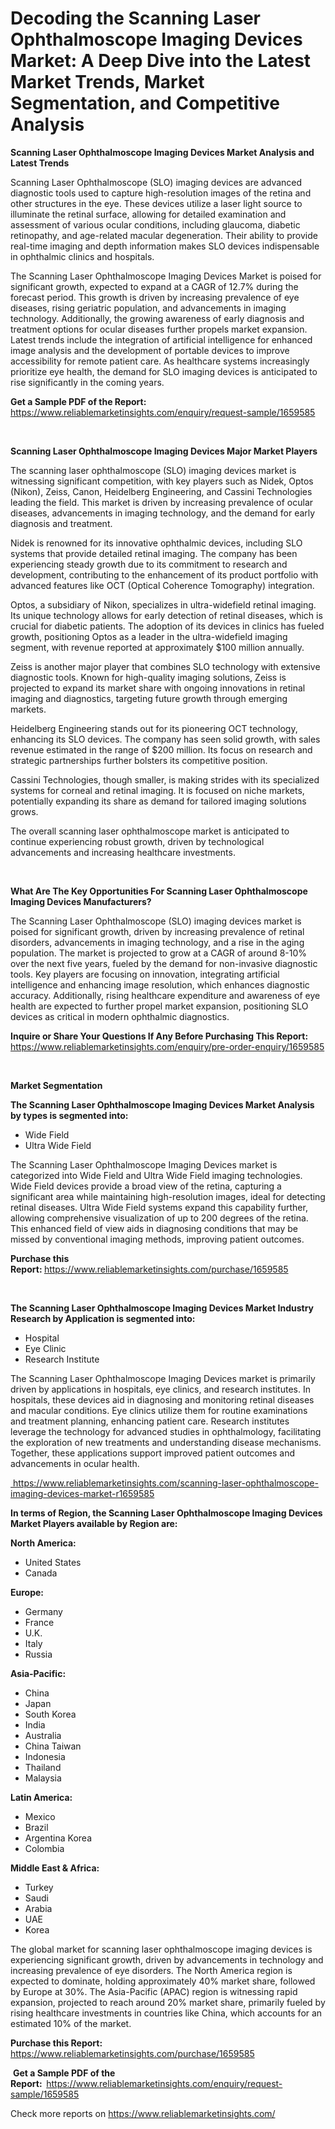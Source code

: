 <p><h1>Decoding the Scanning Laser Ophthalmoscope Imaging Devices Market: A Deep Dive into the Latest Market Trends, Market Segmentation, and Competitive Analysis</h1></p><p><strong>Scanning Laser Ophthalmoscope Imaging Devices Market Analysis and Latest Trends</strong></p>
<p><p>Scanning Laser Ophthalmoscope (SLO) imaging devices are advanced diagnostic tools used to capture high-resolution images of the retina and other structures in the eye. These devices utilize a laser light source to illuminate the retinal surface, allowing for detailed examination and assessment of various ocular conditions, including glaucoma, diabetic retinopathy, and age-related macular degeneration. Their ability to provide real-time imaging and depth information makes SLO devices indispensable in ophthalmic clinics and hospitals.</p><p>The Scanning Laser Ophthalmoscope Imaging Devices Market is poised for significant growth, expected to expand at a CAGR of 12.7% during the forecast period. This growth is driven by increasing prevalence of eye diseases, rising geriatric population, and advancements in imaging technology. Additionally, the growing awareness of early diagnosis and treatment options for ocular diseases further propels market expansion. Latest trends include the integration of artificial intelligence for enhanced image analysis and the development of portable devices to improve accessibility for remote patient care. As healthcare systems increasingly prioritize eye health, the demand for SLO imaging devices is anticipated to rise significantly in the coming years.</p></p>
<p><strong>Get a Sample PDF of the Report:&nbsp;</strong> <a href="https://www.reliablemarketinsights.com/enquiry/request-sample/1659585?utm_campaign=3078&utm_medium=2&utm_source=Github&utm_content=ia&utm_term=23032025&utm_id=scanning-laser-ophthalmoscope-imaging-devices">https://www.reliablemarketinsights.com/enquiry/request-sample/1659585</a></p>
<p>&nbsp;</p>
<p><strong>Scanning Laser Ophthalmoscope Imaging Devices Major Market Players</strong></p>
<p><p>The scanning laser ophthalmoscope (SLO) imaging devices market is witnessing significant competition, with key players such as Nidek, Optos (Nikon), Zeiss, Canon, Heidelberg Engineering, and Cassini Technologies leading the field. This market is driven by increasing prevalence of ocular diseases, advancements in imaging technology, and the demand for early diagnosis and treatment.</p><p>Nidek is renowned for its innovative ophthalmic devices, including SLO systems that provide detailed retinal imaging. The company has been experiencing steady growth due to its commitment to research and development, contributing to the enhancement of its product portfolio with advanced features like OCT (Optical Coherence Tomography) integration.</p><p>Optos, a subsidiary of Nikon, specializes in ultra-widefield retinal imaging. Its unique technology allows for early detection of retinal diseases, which is crucial for diabetic patients. The adoption of its devices in clinics has fueled growth, positioning Optos as a leader in the ultra-widefield imaging segment, with revenue reported at approximately $100 million annually.</p><p>Zeiss is another major player that combines SLO technology with extensive diagnostic tools. Known for high-quality imaging solutions, Zeiss is projected to expand its market share with ongoing innovations in retinal imaging and diagnostics, targeting future growth through emerging markets.</p><p>Heidelberg Engineering stands out for its pioneering OCT technology, enhancing its SLO devices. The company has seen solid growth, with sales revenue estimated in the range of $200 million. Its focus on research and strategic partnerships further bolsters its competitive position.</p><p>Cassini Technologies, though smaller, is making strides with its specialized systems for corneal and retinal imaging. It is focused on niche markets, potentially expanding its share as demand for tailored imaging solutions grows.</p><p>The overall scanning laser ophthalmoscope market is anticipated to continue experiencing robust growth, driven by technological advancements and increasing healthcare investments.</p></p>
<p>&nbsp;</p>
<p><strong>What Are The Key Opportunities For Scanning Laser Ophthalmoscope Imaging Devices Manufacturers?</strong></p>
<p><p>The Scanning Laser Ophthalmoscope (SLO) imaging devices market is poised for significant growth, driven by increasing prevalence of retinal disorders, advancements in imaging technology, and a rise in the aging population. The market is projected to grow at a CAGR of around 8-10% over the next five years, fueled by the demand for non-invasive diagnostic tools. Key players are focusing on innovation, integrating artificial intelligence and enhancing image resolution, which enhances diagnostic accuracy. Additionally, rising healthcare expenditure and awareness of eye health are expected to further propel market expansion, positioning SLO devices as critical in modern ophthalmic diagnostics.</p></p>
<p><strong>Inquire or Share Your Questions If Any Before Purchasing This Report:</strong> <a href="https://www.reliablemarketinsights.com/enquiry/pre-order-enquiry/1659585?utm_campaign=3078&utm_medium=2&utm_source=Github&utm_content=ia&utm_term=23032025&utm_id=scanning-laser-ophthalmoscope-imaging-devices">https://www.reliablemarketinsights.com/enquiry/pre-order-enquiry/1659585</a></p>
<p>&nbsp;</p>
<p><strong>Market Segmentation</strong></p>
<p><strong>The Scanning Laser Ophthalmoscope Imaging Devices Market Analysis by types is segmented into:</strong></p>
<p><ul><li>Wide Field</li><li>Ultra Wide Field</li></ul></p>
<p><p>The Scanning Laser Ophthalmoscope Imaging Devices market is categorized into Wide Field and Ultra Wide Field imaging technologies. Wide Field devices provide a broad view of the retina, capturing a significant area while maintaining high-resolution images, ideal for detecting retinal diseases. Ultra Wide Field systems expand this capability further, allowing comprehensive visualization of up to 200 degrees of the retina. This enhanced field of view aids in diagnosing conditions that may be missed by conventional imaging methods, improving patient outcomes.</p></p>
<p><strong>Purchase this Report:&nbsp;</strong><a href="https://www.reliablemarketinsights.com/purchase/1659585?utm_campaign=3078&utm_medium=2&utm_source=Github&utm_content=ia&utm_term=23032025&utm_id=scanning-laser-ophthalmoscope-imaging-devices">https://www.reliablemarketinsights.com/purchase/1659585</a></p>
<p>&nbsp;</p>
<p><strong>The Scanning Laser Ophthalmoscope Imaging Devices Market Industry Research by Application is segmented into:</strong></p>
<p><ul><li>Hospital</li><li>Eye Clinic</li><li>Research Institute</li></ul></p>
<p><p>The Scanning Laser Ophthalmoscope Imaging Devices market is primarily driven by applications in hospitals, eye clinics, and research institutes. In hospitals, these devices aid in diagnosing and monitoring retinal diseases and macular conditions. Eye clinics utilize them for routine examinations and treatment planning, enhancing patient care. Research institutes leverage the technology for advanced studies in ophthalmology, facilitating the exploration of new treatments and understanding disease mechanisms. Together, these applications support improved patient outcomes and advancements in ocular health.</p></p>
<p><a href="https://www.reliablemarketinsights.com/scanning-laser-ophthalmoscope-imaging-devices-market-r1659585?utm_campaign=3078&utm_medium=2&utm_source=Github&utm_content=ia&utm_term=23032025&utm_id=scanning-laser-ophthalmoscope-imaging-devices">&nbsp;https://www.reliablemarketinsights.com/scanning-laser-ophthalmoscope-imaging-devices-market-r1659585</a></p>
<p><strong>In terms of Region, the Scanning Laser Ophthalmoscope Imaging Devices Market Players available by Region are:</strong></p>
<p>
    <p> <strong> North America: </strong>
        <ul>
            <li>United States</li>
            <li>Canada</li>
        </ul>
        </p> 
    <p> <strong> Europe: </strong>
        <ul>
            <li>Germany</li>
            <li>France</li>
            <li>U.K.</li>
            <li>Italy</li>
            <li>Russia</li>
        </ul>
        </p> 
    <p> <strong> Asia-Pacific: </strong>
        <ul>
            <li>China</li>
            <li>Japan</li>
            <li>South Korea</li>
            <li>India</li>
            <li>Australia</li>
            <li>China Taiwan</li>
            <li>Indonesia</li>
            <li>Thailand</li>
            <li>Malaysia</li>
        </ul>
        </p> 
    <p> <strong> Latin America: </strong>
        <ul>
            <li>Mexico</li>
            <li>Brazil</li>
            <li>Argentina Korea</li>
            <li>Colombia</li>
        </ul>
        </p> 
    <p> <strong> Middle East & Africa: </strong>
        <ul>
            <li>Turkey</li>
            <li>Saudi</li>
            <li>Arabia</li>
            <li>UAE</li>
            <li>Korea</li>
        </ul>
    </p>
    </p>
<p><p>The global market for scanning laser ophthalmoscope imaging devices is experiencing significant growth, driven by advancements in technology and increasing prevalence of eye disorders. The North America region is expected to dominate, holding approximately 40% market share, followed by Europe at 30%. The Asia-Pacific (APAC) region is witnessing rapid expansion, projected to reach around 20% market share, primarily fueled by rising healthcare investments in countries like China, which accounts for an estimated 10% of the market.</p></p>
<p><strong>Purchase this Report: </strong><a href="https://www.reliablemarketinsights.com/purchase/1659585?utm_campaign=3078&utm_medium=2&utm_source=Github&utm_content=ia&utm_term=23032025&utm_id=scanning-laser-ophthalmoscope-imaging-devices">https://www.reliablemarketinsights.com/purchase/1659585</a></p>
<p>&nbsp;<strong>Get a Sample PDF of the Report:&nbsp;&nbsp;</strong><a href="https://www.reliablemarketinsights.com/enquiry/request-sample/1659585?utm_campaign=3078&utm_medium=2&utm_source=Github&utm_content=ia&utm_term=23032025&utm_id=scanning-laser-ophthalmoscope-imaging-devices">https://www.reliablemarketinsights.com/enquiry/request-sample/1659585</a></p>
<p><strong></strong></p>
<p>Check more reports on <a href="https://www.reliablemarketinsights.com/?utm_campaign=3078&utm_medium=2&utm_source=Github&utm_content=ia&utm_term=23032025&utm_id=scanning-laser-ophthalmoscope-imaging-devices">https://www.reliablemarketinsights.com/</a></p>